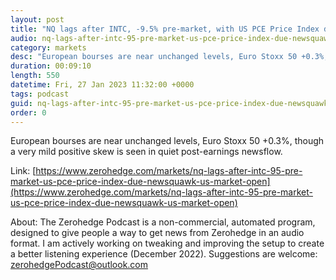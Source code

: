 ```yaml
---
layout: post
title: "NQ lags after INTC, -9.5% pre-market, with US PCE Price Index due - Newsquawk US Market Open"
audio: nq-lags-after-intc-95-pre-market-us-pce-price-index-due-newsquawk-us-market-open-0
category: markets
desc: "European bourses are near unchanged levels, Euro Stoxx 50 +0.3%, though a very mild positive skew is seen in quiet post-earnings newsflow."
duration: 00:09:10
length: 550
datetime: Fri, 27 Jan 2023 11:32:00 +0000
tags: podcast
guid: nq-lags-after-intc-95-pre-market-us-pce-price-index-due-newsquawk-us-market-open-0
order: 0
---
```

European bourses are near unchanged levels, Euro Stoxx 50 +0.3%, though a very mild positive skew is seen in quiet post-earnings newsflow.

Link: [https://www.zerohedge.com/markets/nq-lags-after-intc-95-pre-market-us-pce-price-index-due-newsquawk-us-market-open](https://www.zerohedge.com/markets/nq-lags-after-intc-95-pre-market-us-pce-price-index-due-newsquawk-us-market-open)

About: The Zerohedge Podcast is a non-commercial, automated program, designed to give people a way to get news from Zerohedge in an audio format.  I am actively working on tweaking and improving the setup to create a better listening experience (December 2022).  Suggestions are welcome: [zerohedgePodcast@outlook.com](mailto:zerohedgePodcast@outlook.com)